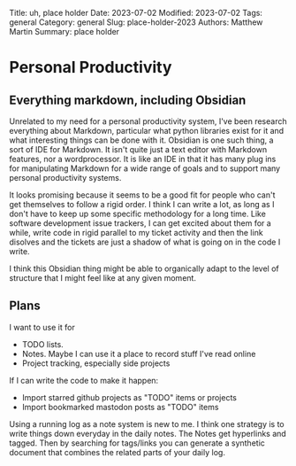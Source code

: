Title: uh, place holder
Date: 2023-07-02
Modified: 2023-07-02
Tags: general
Category: general
Slug: place-holder-2023
Authors: Matthew Martin
Summary: place holder

# Personal Productivity

## Everything markdown, including Obsidian

Unrelated to my need for a personal productivity system, I've been research everything about Markdown, particular what python libraries exist for it and what interesting things can be done with it. Obsidian is one such thing, a sort of IDE for Markdown. It isn't quite just a text editor with Markdown features, nor a wordprocessor. It is like an IDE in that it has many plug ins for manipulating Markdown for a wide range of goals and to support many personal productivity systems.

It looks promising because it seems to be a good fit for people who can't get themselves to follow a rigid order. I think I can write a lot, as long as I don't have to keep up some specific methodology for a long time. Like software development issue trackers, I can get excited about them for a while, write code in rigid parallel to my ticket activity and then the link disolves and the tickets are just a shadow of what is going on in the code I write.

I think this Obsidian thing might be able to organically adapt to the level of structure that I might feel like at any given moment.

## Plans

I want to use it for

- TODO lists.
- Notes. Maybe I can use it a place to record stuff I've read online
- Project tracking, especially side projects

If I can write the code to make it happen:

- Import starred github projects as "TODO" items or projects
- Import bookmarked mastodon posts as "TODO" items

Using a running log as a note system is new to me. I think one strategy is to write things down everyday in the daily notes. The Notes get hyperlinks and tagged. Then by searching for tags/links you can generate a synthetic document that combines the related parts of your daily log.

